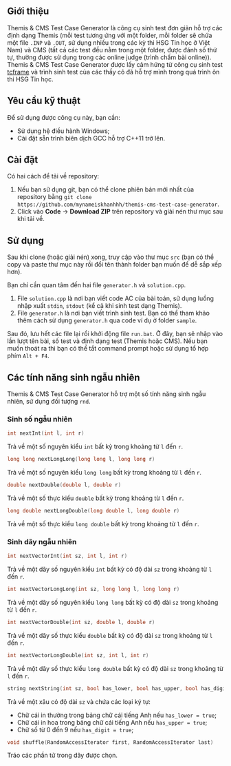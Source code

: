 ## Giới thiệu
Themis & CMS Test Case Generator là công cụ sinh test đơn giản hỗ trợ các định dạng Themis (mỗi test tương ứng với một folder, mỗi folder sẽ chứa một file `.INP` và `.OUT`, sử dụng nhiều trong các kỳ thi HSG Tin học ở Việt Nam) và CMS (tất cả các test đều nằm trong một folder, được đánh số thứ tự, thường được sử dụng trong các online judge (trình chấm bài online)). Themis & CMS Test Case Generator được lấy cảm hứng từ công cụ sinh test [tcframe](https://github.com/ia-toki/tcframe) và trình sinh test của các thầy cô đã hỗ trợ mình trong quá trình ôn thi HSG Tin học.

## Yêu cầu kỹ thuật
Để sử dụng được công cụ này, bạn cần:
- Sử dụng hệ điều hành Windows;
- Cài đặt sẵn trình biên dịch GCC hỗ trợ C++11 trở lên.

## Cài đặt
Có hai cách để tải về repository:
1. Nếu bạn sử dụng git, bạn có thể clone phiên bản mới nhất của repository bằng `git clone https://github.com/mynameiskhanhhh/themis-cms-test-case-generator`.
2. Click vào **Code** $\rightarrow$ **Download ZIP** trên repository và giải nén thư mục sau khi tải về.

## Sử dụng
Sau khi clone (hoặc giải nén) xong, truy cập vào thư mục `src` (bạn có thể copy và paste thư mục này rồi đổi tên thành folder bạn muốn để dễ sắp xếp hơn).

Bạn chỉ cần quan tâm đến hai file `generator.h` và `solution.cpp`.

1. File `solution.cpp` là nơi bạn viết code AC của bài toán, sử dụng luồng nhập xuất `stdin`, `stdout` (kể cả khi sinh test dạng Themis). 
2. File `generator.h` là nơi bạn viết trình sinh test. Bạn có thể tham khảo thêm cách sử dụng `generator.h` qua code ví dụ ở folder `sample`.

Sau đó, lưu hết các file lại rồi khởi động file `run.bat`. Ở đây, bạn sẽ nhập vào lần lượt tên bài, số test và định dạng test (Themis hoặc CMS). Nếu bạn muốn thoát ra thì bạn có thể tắt command prompt hoặc sử dụng tổ hợp phím `Alt + F4`.

## Các tính năng sinh ngẫu nhiên
Themis & CMS Test Case Generator hỗ trợ một số tính năng sinh ngẫu nhiên, sử dụng đối tượng `rnd`.

### Sinh số ngẫu nhiên
```cpp
int nextInt(int l, int r)
```
Trả về một số nguyên kiểu `int` bất kỳ trong khoảng từ `l` đến `r`.
```cpp
long long nextLongLong(long long l, long long r)
```
Trả về một số nguyên kiểu `long long` bất kỳ trong khoảng từ `l` đến `r`.

```cpp
double nextDouble(double l, double r)
```
Trả về một số thực kiểu `double` bất kỳ trong khoảng từ `l` đến `r`.

```cpp
long double nextLongDouble(long double l, long double r)
```
Trả về một số thực kiểu `long double` bất kỳ trong khoảng từ `l` đến `r`.

### Sinh dãy ngẫu nhiên
```cpp
int nextVectorInt(int sz, int l, int r)
```
Trả về một dãy số nguyên kiểu `int` bất kỳ có độ dài `sz` trong khoảng từ `l` đến `r`.

```cpp
int nextVectorLongLong(int sz, long long l, long long r)
```
Trả về một dãy số nguyên kiểu `long long` bất kỳ có độ dài `sz` trong khoảng từ `l` đến `r`.

```cpp
int nextVectorDouble(int sz, double l, double r)
```
Trả về một dãy số thực kiểu `double` bất kỳ có độ dài `sz` trong khoảng từ `l` đến `r`.

```cpp
int nextVectorLongDouble(int sz, int l, int r)
```
Trả về một dãy số thực kiểu `long double` bất kỳ có độ dài `sz` trong khoảng từ `l` đến `r`.

```cpp
string nextString(int sz, bool has_lower, bool has_upper, bool has_digit)
```
Trả về một xâu có độ dài `sz` và chứa các loại ký tự:
- Chữ cái in thường trong bảng chữ cái tiếng Anh nếu `has_lower = true`;
- Chữ cái in hoa trong bảng chữ cái tiếng Anh nếu `has_upper = true`;
- Chữ số từ $0$ đến $9$ nếu `has_digit = true`;

```cpp
void shuffle(RandomAccessIterator first, RandomAccessIterator last)
```
Tráo các phần tử trong dãy được chọn.


